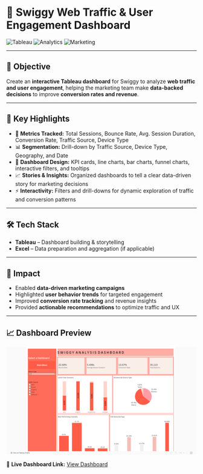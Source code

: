 # 🍔 Swiggy Web Traffic & User Engagement Dashboard

![Tableau](https://img.shields.io/badge/Tableau-Data%20Visualization-orange?logo=tableau)
![Analytics](https://img.shields.io/badge/Analytics-Insights-blue)
![Marketing](https://img.shields.io/badge/Marketing-Data%20Driven-green)

---

## 📌 Objective
Create an **interactive Tableau dashboard** for Swiggy to analyze **web traffic and user engagement**, helping the marketing team make **data-backed decisions** to improve **conversion rates and revenue**.

---

## 🔹 Key Highlights
- 🧮 **Metrics Tracked:** Total Sessions, Bounce Rate, Avg. Session Duration, Conversion Rate, Traffic Source, Device Type  
- 📊 **Segmentation:** Drill-down by Traffic Source, Device Type, Geography, and Date  
- 🎨 **Dashboard Design:** KPI cards, line charts, bar charts, funnel charts, interactive filters, and tooltips  
- 📈 **Stories & Insights:** Organized dashboards to tell a clear data-driven story for marketing decisions  
- ⚡ **Interactivity:** Filters and drill-downs for dynamic exploration of traffic and conversion patterns  

---

## 🛠 Tech Stack
- **Tableau** – Dashboard building & storytelling  
- **Excel** – Data preparation and aggregation (if applicable)  

---

## 🚀 Impact
- Enabled **data-driven marketing campaigns**  
- Highlighted **user behavior trends** for targeted engagement  
- Improved **conversion rate tracking** and revenue insights  
- Provided **actionable recommendations** to optimize traffic and UX  

---
## 📈 Dashboard Preview
![Dashboard](dashboard.png)

🔗 **Live Dashboard Link:** [View Dashboard](<https://public.tableau.com/app/profile/samiksha.gawande4932/viz/SwiggyAnalysisDashboard_17382662256500/Dashboard1>)


